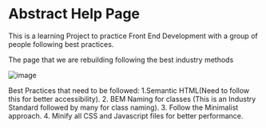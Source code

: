 # Abstract Help Page

This is a learning Project to practice Front End Development with a group of people following best practices.

The page that we are rebuilding following the best industry methods

![image](https://github.com/Kunabharadwaj/Abstract-Help-Page/assets/64983554/79ae7fab-de95-41b9-9b72-e98d57513e21)

Best Practices that need to be followed:
1.Semantic HTML(Need to follow this for better accessibility).
2. BEM Naming for classes (This is an Industry Standard followed by many for class naming).
3. Follow the Minimalist approach.
4. Minify all CSS and Javascript files for better performance.


